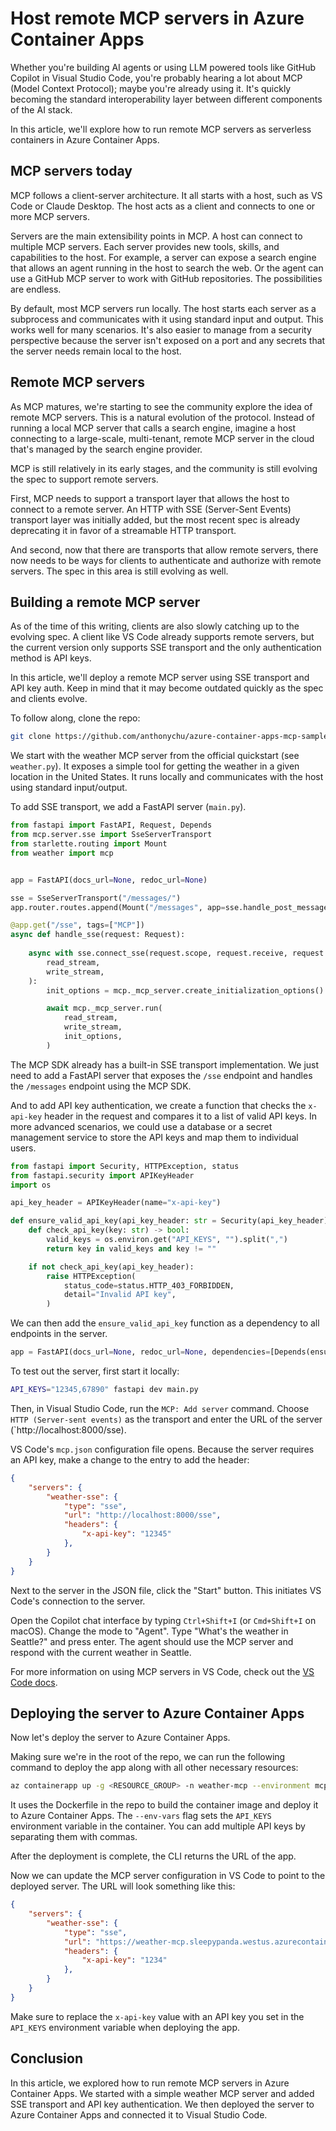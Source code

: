 # Host remote MCP servers in Azure Container Apps

Whether you're building AI agents or using LLM powered tools like GitHub Copilot in Visual Studio Code, you're probably hearing a lot about MCP (Model Context Protocol); maybe you're already using it. It's quickly becoming the standard interoperability layer between different components of the AI stack.

In this article, we'll explore how to run remote MCP servers as serverless containers in Azure Container Apps.

## MCP servers today

MCP follows a client-server architecture. It all starts with a host, such as VS Code or Claude Desktop. The host acts as a client and connects to one or more MCP servers.

Servers are the main extensibility points in MCP. A host can connect to multiple MCP servers. Each server provides new tools, skills, and capabilities to the host. For example, a server can expose a search engine that allows an agent running in the host to search the web. Or the agent can use a GitHub MCP server to work with GitHub repositories. The possibilities are endless.

By default, most MCP servers run locally. The host starts each server as a subprocess and communicates with it using standard input and output. This works well for many scenarios. It's also easier to manage from a security perspective because the server isn't exposed on a port and any secrets that the server needs remain local to the host.

## Remote MCP servers

As MCP matures, we're starting to see the community explore the idea of remote MCP servers. This is a natural evolution of the protocol. Instead of running a local MCP server that calls a search engine, imagine a host connecting to a large-scale, multi-tenant, remote MCP server in the cloud that's managed by the search engine provider.

MCP is still relatively in its early stages, and the community is still evolving the spec to support remote servers.

First, MCP needs to support a transport layer that allows the host to connect to a remote server. An HTTP with SSE (Server-Sent Events) transport layer was initially added, but the most recent spec is already deprecating it in favor of a streamable HTTP transport.

And second, now that there are transports that allow remote servers, there now needs to be ways for clients to authenticate and authorize with remote servers. The spec in this area is still evolving as well.

## Building a remote MCP server

As of the time of this writing, clients are also slowly catching up to the evolving spec. A client like VS Code already supports remote servers, but the current version only supports SSE transport and the only authentication method is API keys.

In this article, we'll deploy a remote MCP server using SSE transport and API key auth. Keep in mind that it may become outdated quickly as the spec and clients evolve.

To follow along, clone the repo:

```bash
git clone https://github.com/anthonychu/azure-container-apps-mcp-sample.git
```

We start with the weather MCP server from the official quickstart (see `weather.py`). It exposes a simple tool for getting the weather in a given location in the United States. It runs locally and communicates with the host using standard input/output.

To add SSE transport, we add a FastAPI server (`main.py`).

```python
from fastapi import FastAPI, Request, Depends
from mcp.server.sse import SseServerTransport
from starlette.routing import Mount
from weather import mcp


app = FastAPI(docs_url=None, redoc_url=None)

sse = SseServerTransport("/messages/")
app.router.routes.append(Mount("/messages", app=sse.handle_post_message))

@app.get("/sse", tags=["MCP"])
async def handle_sse(request: Request):
    
    async with sse.connect_sse(request.scope, request.receive, request._send) as (
        read_stream,
        write_stream,
    ):
        init_options = mcp._mcp_server.create_initialization_options()

        await mcp._mcp_server.run(
            read_stream,
            write_stream,
            init_options,
        )
```

The MCP SDK already has a built-in SSE transport implementation. We just need to add a FastAPI server that exposes the `/sse` endpoint and handles the `/messages` endpoint using the MCP SDK.

And to add API key authentication, we create a function that checks the `x-api-key` header in the request and compares it to a list of valid API keys. In more advanced scenarios, we could use a database or a secret management service to store the API keys and map them to individual users.

```python
from fastapi import Security, HTTPException, status
from fastapi.security import APIKeyHeader
import os

api_key_header = APIKeyHeader(name="x-api-key")

def ensure_valid_api_key(api_key_header: str = Security(api_key_header)):
    def check_api_key(key: str) -> bool:
        valid_keys = os.environ.get("API_KEYS", "").split(",")
        return key in valid_keys and key != ""

    if not check_api_key(api_key_header):
        raise HTTPException(
            status_code=status.HTTP_403_FORBIDDEN,
            detail="Invalid API key",
        )
```

We can then add the `ensure_valid_api_key` function as a dependency to all endpoints in the server.

```python
app = FastAPI(docs_url=None, redoc_url=None, dependencies=[Depends(ensure_valid_api_key)])
```

To test out the server, first start it locally:

```bash
API_KEYS="12345,67890" fastapi dev main.py
```

Then, in Visual Studio Code, run the `MCP: Add server` command. Choose `HTTP (Server-sent events)` as the transport and enter the URL of the server (`http://localhost:8000/sse).

VS Code's `mcp.json` configuration file opens. Because the server requires an API key, make a change to the entry to add the header:

```json
{
    "servers": {
        "weather-sse": {
            "type": "sse",
            "url": "http://localhost:8000/sse",
            "headers": {
                "x-api-key": "12345"
            },
        }
    }
}
```

Next to the server in the JSON file, click the "Start" button. This initiates VS Code's connection to the server.

Open the Copilot chat interface by typing `Ctrl+Shift+I` (or `Cmd+Shift+I` on macOS). Change the mode to "Agent". Type "What's the weather in Seattle?" and press enter. The agent should use the MCP server and respond with the current weather in Seattle.

For more information on using MCP servers in VS Code, check out the [VS Code docs](https://code.visualstudio.com/docs/copilot/chat/mcp-servers).

## Deploying the server to Azure Container Apps

Now let's deploy the server to Azure Container Apps.

Making sure we're in the root of the repo, we can run the following command to deploy the app along with all other necessary resources:

```bash
az containerapp up -g <RESOURCE_GROUP> -n weather-mcp --environment mcp -l westus --env-vars API_KEYS=12345 --source .
```

It uses the Dockerfile in the repo to build the container image and deploy it to Azure Container Apps. The `--env-vars` flag sets the `API_KEYS` environment variable in the container. You can add multiple API keys by separating them with commas.

After the deployment is complete, the CLI returns the URL of the app.

Now we can update the MCP server configuration in VS Code to point to the deployed server. The URL will look something like this:

```json
{
    "servers": {
        "weather-sse": {
            "type": "sse",
            "url": "https://weather-mcp.sleepypanda.westus.azurecontainerapps.io/sse",
            "headers": {
                "x-api-key": "1234"
            },
        }
    }
}
```

Make sure to replace the `x-api-key` value with an API key you set in the `API_KEYS` environment variable when deploying the app.

## Conclusion

In this article, we explored how to run remote MCP servers in Azure Container Apps. We started with a simple weather MCP server and added SSE transport and API key authentication. We then deployed the server to Azure Container Apps and connected it to Visual Studio Code.

